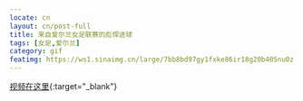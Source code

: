 ```yaml
---
locate: cn
layout: cn/post-full
title: 来自爱尔兰女足联赛的彪悍进球
tags: [女足,爱尔兰]
category: gif
featimg: https://ws1.sinaimg.cn/large/7bb8bd97gy1fxke86ir18g20b405nu0z.gif
---
```


[视频在这里](http://v.youku.com/v_show/id_XNjI0NzI0ODEy.html){:target="_blank"}